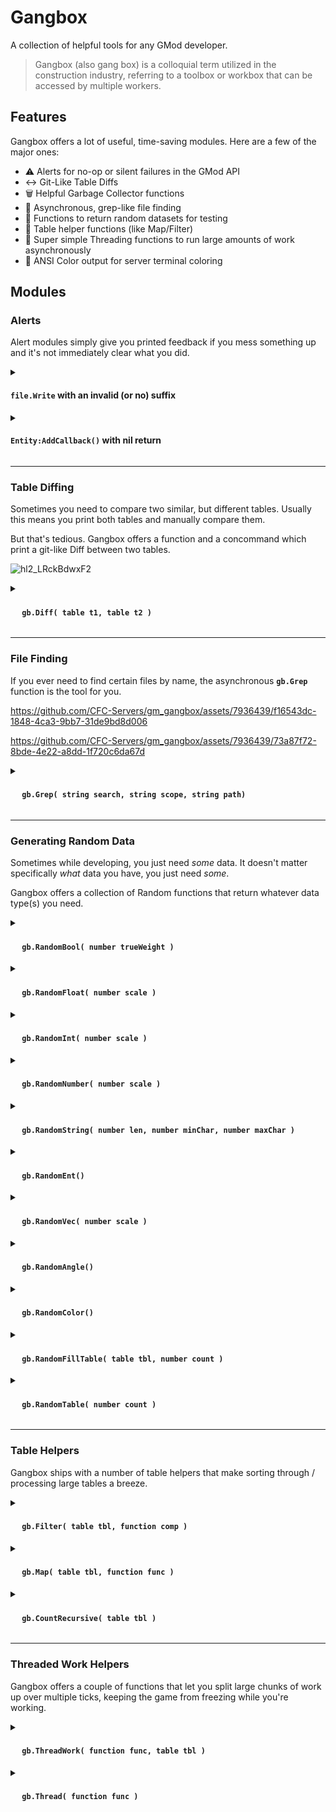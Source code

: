 # Gangbox
A collection of helpful tools for any GMod developer.

> Gangbox (also gang box) is a colloquial term utilized in the construction industry, referring to a toolbox or workbox that can be accessed by multiple workers. 


## Features
Gangbox offers a lot of useful, time-saving modules. Here are a few of the major ones:
- :warning: Alerts for no-op or silent failures in the GMod API
- :left_right_arrow: Git-Like Table Diffs
- :wastebasket: Helpful Garbage Collector functions
- :mag_right: Asynchronous, grep-like file finding
- :game_die: Functions to return random datasets for testing
- :memo: Table helper functions (like Map/Filter)
- :thread: Super simple Threading functions to run large amounts of work asynchronously
- :art: ANSI Color output for server terminal coloring

## Modules

### Alerts
Alert modules simply give you printed feedback if you mess something up and it's not immediately clear what you did.

<details>
<summary><h4> <strong><code>file.Write</code> with an invalid (or no) suffix</strong></h4></summary>

In GMod, if you do:
```lua
file.Write( "test.blah", "this fails because .blah is not a valid suffix" )

-- or

file.Write( "test", "this fails because it has no suffix" )
```

It will simply do nothing, because the filename does not have a [valid suffix](https://wiki.facepunch.com/gmod/file.Write).

With Gangbox, a message is printed _(and a non-halting error thrown)_ in your terminal/output if you write to an invalid suffix:
![hl2_owARE2QK0x](https://github.com/CFC-Servers/gm_gangbox/assets/7936439/867e0e07-63dd-4aaf-b094-7aa1521ed31a)

</details>

<details>
<summary><h4> <strong><code>Entity:AddCallback()</code> with nil return </strong></h4></summary>
    
If you add a Callback function to an entity with an invalid function, or an invalid hook, `AddCallback` [will return nil](https://wiki.facepunch.com/gmod/Entity:AddCallback)

Developers typically don't check for this, because realistically it's just a development mistake.

As a result, there's really no way to know that this failed. Gangbox prints an alert and raises a (non-halting) error if this happens, giving you visibility to an otherwise frustrating situation:

![hl2_FleE3umtSL](https://github.com/CFC-Servers/gm_gangbox/assets/7936439/cdeb6d2d-afcd-4b1f-8617-a2211fe1e6ca)
</details>

---

### Table Diffing
Sometimes you need to compare two similar, but different tables.
Usually this means you print both tables and manually compare them.

But that's tedious. Gangbox offers a function and a concommand which print a git-like Diff between two tables.

![hl2_LRckBdwxF2](https://github.com/CFC-Servers/gm_gangbox/assets/7936439/856e322a-6820-4da9-9320-5182dc5fd19b)


<details>
<summary><h4> <strong><img src="https://user-images.githubusercontent.com/7936439/200705159-4c51d043-82a3-4d15-a335-291bb26a5528.png" width="15"> <code>gb.Diff( table t1, table t2 )</code></strong> </h4></summary>
    
#### <ins>**Arguments**</ins>
1. **`table t1`**
    - The table to compare `t2` against
2. **`table t2`**
    - The table to compare against `t1`

#### <ins>**Example**</ins>
Diff two similar entities save tables
```lua
gb.Diff( Entity( 106 ):GetSaveTable(), Entity( 109 ):GetSaveTable() )
````
</details>

---

### File Finding
If you ever need to find certain files by name, the asynchronous **`gb.Grep`** function is the tool for you.

https://github.com/CFC-Servers/gm_gangbox/assets/7936439/f16543dc-1848-4ca3-9bb7-31de9bd8d006

https://github.com/CFC-Servers/gm_gangbox/assets/7936439/73a87f72-8bde-4e22-a8dd-1f720c6da67d

<details>
<summary><h4> <strong><img src="https://user-images.githubusercontent.com/7936439/200705159-4c51d043-82a3-4d15-a335-291bb26a5528.png" width="15"> <code>gb.Grep( string search, string scope, string path)</code></strong> </h4></summary>

#### <ins>**Description**</ins>
`gb.Grep` will asynchronously search through all (or a subset) of the Game files and print a list of any files that match your string search.

You may also use the `grep` concommand.

#### <ins>**Arguments**</ins>
1. **`string search`**
    - The substring to search for in all qualifying file names
2. **`string scope`** _(optional)_
    - The Game Scope to search in _(defaults to `GAME`)_
    - Full list [here](https://wiki.facepunch.com/gmod/File_Search_Paths)
3. **`string path`** _(optional)_
    - The file path to start searching in _(defaults to root of the given Scope)_

#### <ins>**Example**</ins>
Searches all addons for the string `"wiremonitorbig"`
```lua
gb.Grep( "wiremonitorbig", "THIRDPARTY" )
````

Or, in your console:
```
grep wiremonitorbig THIRDPARTY
```
</details>

---

### Generating Random Data
Sometimes while developing, you just need _some_ data. It doesn't matter specifically _what_ data you have, you just need _some_.

Gangbox offers a collection of Random<type> functions that return whatever data type(s) you need.

<details>
<summary><h4> <strong><img src="https://user-images.githubusercontent.com/7936439/200705159-4c51d043-82a3-4d15-a335-291bb26a5528.png" width="15"> <code>gb.RandomBool( number trueWeight )</code></strong> </h4></summary>

#### <ins>**Description**</ins>
Flips a coin, but with an optional weight.

#### <ins>**Arguments**</ins>
1. **`number trueWeight`**
    - Adjusts the likelihood of returning 'true'
    - _(e.g. `1` means equal chance, `2` means double chance of true, `0.5` means half chance of `true`)_

#### <ins>**Example**</ins>
"Flip a coin" - 50/50 chance of `true`/`false`:
```lua
-- These are the same
gb.RandomBool()
	true
gb.RandomBool( 1 )
	false
```

80% chance _(4x)_ of returning `true`:
```lua
gb.RandomBool( 4 )
	true
gb.RandomBool( 4 )
	true
gb.RandomBool( 4 )
	true
gb.RandomBool( 4 )
	true
gb.RandomBool( 4 )
	false
```
</details>

<details>
<summary><h4> <strong><img src="https://user-images.githubusercontent.com/7936439/200705159-4c51d043-82a3-4d15-a335-291bb26a5528.png" width="15"> <code>gb.RandomFloat( number scale )</code></strong> </h4></summary>

#### <ins>**Description**</ins>
Returns a random float with the given `scale`


#### <ins>**Arguments**</ins>
1. **`number scale`**
    - The scale of the float _(from `-scale` to `scale`)_

#### <ins>**Example**</ins>
Return a random float between `-20` and `20`:
```lua
gb.RandomFloat( 20 )
	-7.9041241188604
gb.RandomFloat( 20 )
	-5.7258202419517
gb.RandomFloat( 20 )
	-15.256068461918
gb.RandomFloat( 20 )
	12.474272548027
gb.RandomFloat( 20 )
	-0.72508905413891
```
</details>

<details>
<summary><h4> <strong><img src="https://user-images.githubusercontent.com/7936439/200705159-4c51d043-82a3-4d15-a335-291bb26a5528.png" width="15"> <code>gb.RandomInt( number scale )</code></strong> </h4></summary>

#### <ins>**Description**</ins>
Returns a random whole number with the given `scale`


#### <ins>**Arguments**</ins>
1. **`number scale`**
    - The scale of the int _(from `-scale` to `scale`)_

#### <ins>**Example**</ins>
Return a random int between `-5` and `5`:
```lua
gb.RandomInt( 5 )
	3
gb.RandomInt( 5 )
	1
gb.RandomInt( 5 )
	-1
gb.RandomInt( 5 )
	2
gb.RandomInt( 5 )
	1
```
</details>

<details>
<summary><h4> <strong><img src="https://user-images.githubusercontent.com/7936439/200705159-4c51d043-82a3-4d15-a335-291bb26a5528.png" width="15"> <code>gb.RandomNumber( number scale )</code></strong> </h4></summary>

#### <ins>**Description**</ins>
Returns a random number (either a float or an integer, equal chance).

#### <ins>**Arguments**</ins>
1. **`number scale`**
    - The scale of the number _(from `-scale` to `scale`)_

#### <ins>**Example**</ins>
Return a random number between `-40` and `40`:
```lua
gb.RandomNumber( 40 )
	-10.120163536926
gb.RandomNumber( 40 )
	-36.65331504445
gb.RandomNumber( 40 )
	-4
gb.RandomNumber( 40 )
	-12.704684187564
gb.RandomNumber( 40 )
	38.994572482706
```
</details>

<details>
<summary><h4> <strong><img src="https://user-images.githubusercontent.com/7936439/200705159-4c51d043-82a3-4d15-a335-291bb26a5528.png" width="15"> <code>gb.RandomString( number len, number minChar, number maxChar )</code></strong> </h4></summary>

#### <ins>**Description**</ins>
Returns a random string with the given length, and optionally, a utf8 character range.


#### <ins>**Arguments**</ins>
1. **`number len`**
    - The end-length of the string
2. **`number minChar`** _(optional)_
    - The minimum utf8 character to use
    - _(defaults to 97)_
3. **`numer maxChar`** _(optional)_
    - The maximum utf8 character to use
    - _(defaults to 122)_

#### <ins>**Example**</ins>
Return a random string with 30 character
```lua
gb.RandomString( 30 )
	-- 21 B
	"eqrzfblsawmvdbqoougbf"
```
</details>


<details>
<summary><h4> <strong><img src="https://user-images.githubusercontent.com/7936439/200705159-4c51d043-82a3-4d15-a335-291bb26a5528.png" width="15"> <code>gb.RandomEnt()</code></strong> </h4></summary>

#### <ins>**Description**</ins>
Returns a random Entity on the map.
This is Shared-safe, meaning it will not return clientside entities on the Client.

#### <ins>**Example**</ins>
Return a random Entity
```lua
gb.RandomEnt()
	-- weapon_crossbow
	-- models/weapons/w_crossbow.mdl
	Entity (94) {}
	-- 1 total entry.
```
</details>


<details>
<summary><h4> <strong><img src="https://user-images.githubusercontent.com/7936439/200705159-4c51d043-82a3-4d15-a335-291bb26a5528.png" width="15"> <code>gb.RandomVec( number scale )</code></strong> </h4></summary>

#### <ins>**Description**</ins>
Returns a random Vector containing random values within the given `scale`

#### <ins>**Arguments**</ins>
1. **`number scale`** _(optional)_
    - The scale of the numbers within the Vector
    - _(defaults to `1`)_

#### <ins>**Example**</ins>
Return a random Vector with values between `-10` and `10`
```lua
gb.RandomVec( 10 )
	Vector (8.5804996490479, -7.8739347457886, -8.8563461303711)
```
</details>

<details>
<summary><h4> <strong><img src="https://user-images.githubusercontent.com/7936439/200705159-4c51d043-82a3-4d15-a335-291bb26a5528.png" width="15"> <code>gb.RandomAngle()</code></strong> </h4></summary>

#### <ins>**Description**</ins>
Returns a random Angle with values between `-360` and `360`

#### <ins>**Example**</ins>
Return a random Angle
```lua
gb.RandomAngle()
	Angle (313, -12, 174)
gb.RandomAngle()
	Angle (3, 333, -307)
gb.RandomAngle()
	Angle (329, 157, -249)
gb.RandomAngle()
	Angle (-332, -295, -175)
gb.RandomAngle()
	Angle (-167, -315, 310)
```
</details>


<details>
<summary><h4> <strong><img src="https://user-images.githubusercontent.com/7936439/200705159-4c51d043-82a3-4d15-a335-291bb26a5528.png" width="15"> <code>gb.RandomColor()</code></strong> </h4></summary>

#### <ins>**Description**</ins>
Returns a random Color

#### <ins>**Example**</ins>
Return a random Color

![image](https://github.com/CFC-Servers/gm_gangbox/assets/7936439/e92fd92a-5738-4205-b9d9-d5640e8af0d8)

</details>

<details>
<summary><h4> <strong><img src="https://user-images.githubusercontent.com/7936439/200705159-4c51d043-82a3-4d15-a335-291bb26a5528.png" width="15"> <code>gb.RandomFillTable( table tbl, number count )</code></strong> </h4></summary>

#### <ins>**Description**</ins>
Fills the given table with random data

#### <ins>**Arguments**</ins>
1. **`table tbl`**
    - The numerically-indexed table to fill with random data
2. **`number count`** _(optional)_
    - The total number of elements to insert
    - _(defaults to `1000`)_

#### <ins>**Example**</ins>
Fill a global table with 10 elements
```lua
mytbl = {}
gb.RandomFillTable( mytbl, 10 )
mytbl
	-- 0xe18c4c32
	{
		[ 1] = Color ( 32, 203,  61, 255),
		[ 2] = Angle ( 331               ,    9               , -293               ),
		[ 3] = Entity ( 84)               --[[ weapon_crowbar, models/weapons/w_crowbar.mdl ]],
		[ 4] = Angle ( 295               , - 36               ,  326               ),
		[ 5] = Color (195, 169, 179, 255),
		[ 6] = Angle (- 42               , -173               ,   78               ),
		[ 7] = Angle ( 341               ,  218               ,  327               ),
		[ 8] = -  0.84973641542287,
		[ 9] = "frquqhozabmzeycclhzxsbyasnglyhlshrznnxkgsiqsskret",
		[10] = Entity (105)               --[[ viewmodel      ]]
	}               
```
</details>

<details>
<summary><h4> <strong><img src="https://user-images.githubusercontent.com/7936439/200705159-4c51d043-82a3-4d15-a335-291bb26a5528.png" width="15"> <code>gb.RandomTable( number count )</code></strong> </h4></summary>

#### <ins>**Description**</ins>
Returns a table filled with random elements.

#### <ins>**Arguments**</ins>
1. **`number count`**
    - The total number of elements present in the return table

#### <ins>**Example**</ins>
Create a table with 10 random elements
```lua
gb.RandomTable( 10 )
	{
		[ 1] = Vector ( 0.75274169445038  , -0.60511749982834  , -0.17379862070084  ),
		[ 2] = Vector (-0.66277325153351  , -0.6087372303009   , -0.71377575397491  ),
		[ 3] = Vector ( 0.99587422609329  ,  0.72514963150024  ,  0.67650163173676  ),
		[ 4] = Vector ( 0.49982884526253  ,  0.34409433603287  ,  0.82090830802917  ),
		[ 5] = false,
		[ 6] = Vector (-0.10748841613531  , -0.0051460382528603,  0.76348125934601  ),
		[ 7] = -0.31730214164516,
		[ 8] =  0.59660673127015,
		[ 9] = Color (154,   7, 252, 255),
		[10] = Color (228,  65, 213, 255)
	}                       
```
</details>

---

### Table Helpers
Gangbox ships with a number of table helpers that make sorting through / processing large tables a breeze.

<details>
<summary><h4> <strong><img src="https://user-images.githubusercontent.com/7936439/200705159-4c51d043-82a3-4d15-a335-291bb26a5528.png" width="15"> <code>gb.Filter( table tbl, function comp )</code></strong> </h4></summary>

#### <ins>**Description**</ins>
Filters the given table using the given function.

Returns a table containing elements that pass the filter.

#### <ins>**Arguments**</ins>
1. **`table tbl`**
    - The table to filter
2. **`function comp`**
    - The filtering function, takes a single parameter:
        - **`any element`**: An element in the table.
            - Return `true` to keep the element in the output
            - Return `false`/`nil` to exclude the element from the output

#### <ins>**Example**</ins>
Filter all Entities, returning only weapons
```lua
gb.Filter( ents.GetAll(), function( e ) return e.IsWeapon and e:IsWeapon() end )
	{
		[15] = Entity ( 84) --[[ weapon_crowbar   , models/weapons/w_crowbar.mdl         ]],
		[21] = Entity ( 90) --[[ weapon_pistol    , models/weapons/w_pistol.mdl          ]],
		[22] = Entity ( 91) --[[ weapon_smg1      , models/weapons/w_smg1.mdl            ]],
		[23] = Entity ( 92) --[[ weapon_frag      , models/weapons/w_grenade.mdl         ]],
		[24] = Entity ( 93) --[[ weapon_physcannon, models/weapons/w_Physics.mdl         ]],
		[25] = Entity ( 94) --[[ weapon_crossbow  , models/weapons/w_crossbow.mdl        ]],
		[26] = Entity ( 95) --[[ weapon_shotgun   , models/weapons/w_shotgun.mdl         ]],
		[27] = Entity ( 96) --[[ weapon_357       , models/weapons/w_357.mdl             ]],
		[28] = Entity ( 97) --[[ weapon_rpg       , models/weapons/w_rocket_launcher.mdl ]],
		[29] = Entity ( 98) --[[ weapon_ar2       , models/weapons/w_irifle.mdl          ]],
		[30] = Entity ( 99) --[[ gmod_tool        , models/weapons/w_toolgun.mdl         ]],
		[31] = Entity (100) --[[ gmod_camera      , models/MaxOfS2D/camera.mdl           ]],
		[32] = Entity (101) --[[ weapon_physgun   , models/weapons/w_Physics.mdl         ]]
	}                
```
</details>


<details>
<summary><h4> <strong><img src="https://user-images.githubusercontent.com/7936439/200705159-4c51d043-82a3-4d15-a335-291bb26a5528.png" width="15"> <code>gb.Map( table tbl, function func )</code></strong> </h4></summary>

#### <ins>**Description**</ins>
Runs the given function on all elements in the given table.

Returns a table containing the results of running the map function on each element in the table.

#### <ins>**Arguments**</ins>
1. **`table tbl`**
    - The table to map over
2. **`function comp`**
    - The mapping function, takes a single parameter:
        - **`any element`**: An element in the table.

#### <ins>**Example**</ins>
Returns the `type` of all elements in the given table
```lua
mytbl = gb.RandomTable( 5 )
	{
		[1] = Entity ( 94)               --[[ weapon_crossbow, models/weapons/w_crossbow.mdl ]],
		[2] = Entity (101)               --[[ weapon_physgun , models/weapons/w_Physics.mdl  ]],
		[3] = true,
		[4] = Entity (105)               --[[ viewmodel       ]],
		[5] = Color ( 18, 185, 172, 255)
	}
	-- 5 total entries.

gb.Map( mytbl, function( e ) return type( e ) end )
	{
		[1] = "Weapon",
		[2] = "Weapon",
		[3] = "boolean",
		[4] = "Entity",
		[5] = "table"
	}
	-- 5 total entries.                    
```
</details>

<details>
<summary><h4> <strong><img src="https://user-images.githubusercontent.com/7936439/200705159-4c51d043-82a3-4d15-a335-291bb26a5528.png" width="15"> <code>gb.CountRecursive( table tbl )</code></strong> </h4></summary>

#### <ins>**Description**</ins>
Recursively counts the total number of elements in the given table. Searches all sub tables.

#### <ins>**Arguments**</ins>
1. **`table tbl`**
    - The table to count

#### <ins>**Example**</ins>
Returns the total element count in a recursive table
```lua
mytbl = gb.RandomTable( 10 )
	{
		[1] = Vector (-0.82562392950058,  0.5458727478981 ,  0.39729726314545),
		[2] = Vector ( 0.79435861110687, -0.79544585943222, -0.37145271897316),
		[3] = "hqqmcspyaicboubkwqdesfaxjlscuvlpsgezuml",
		[4] = Entity (105)               --[[ viewmodel ]],
		[5] = Color (  3,  51,  69, 255) --[[ █ ]],
		[6] = "hrnmlwcjfozjkjvcurxjmcrunddoidlgqzcdtoekeu",
		[7] = "ypdcqddrskj",
		[8] = { --[[ table: 0xee9a3b2a ]] },
		[9] =  0
	}
	-- 9 total entries.

mytbl[8]
	{
		[1] = true,
		[2] = Angle (-230,  286,  128)
	}
	-- 2 total entries.

gb.CountRecursive( mytbl )
	10                                     
```
</details>

---

### Threaded Work Helpers
Gangbox offers a couple of functions that let you split large chunks of work up over multiple ticks, keeping the game from freezing while you're working.


<details>
<summary><h4> <strong><img src="https://user-images.githubusercontent.com/7936439/200705159-4c51d043-82a3-4d15-a335-291bb26a5528.png" width="15"> <code>gb.ThreadWork( function func, table tbl )</code></strong> </h4></summary>

#### <ins>**Description**</ins>
Run the given function on every element in the table asynchronously.

#### <ins>**Arguments**</ins>
1. **`function func`**
    - The work function to run on each element. Takes two parameters:
        - **`any index`**: The index of an element in the table.
        - **`any element`**: The value of an element in the table.
2. **`table tbl`**
    - The table with data to run the worker function on

#### <ins>**Example**</ins>
Generates a cache of functions in `_R` mapped to the file and line they're defined in. Would normally freeze the game, but threading the work means it can operate over a longer timeframe, only using a small amount of the available tick interval.
```lua
nameCache = {}

local worker = function( k, item )
    if not isfunction( item ) then return end
    
    local info = debug.getinfo( item )
    local sourceFile = info.short_src
    
    if sourceFile == "[C]" then return end
    
    local line = info.linedefined
    nameCache[item] = sourceFile .. ":" .. line
end

gb.ThreadWork( worker, _R )
```

Output:
```
Thread progress: 19%
Thread progress: 39%
Thread progress: 59%
Thread progress: 79%
Thread progress: 99%
Thread progress: 100%


PrintTable( nameCache )
	function: 0xb5ba2b6a	=	addons/glib/lua/glib/resources/resources.lua:196
	function: 0xb5bb9ff2	=	addons/glib/lua/glib/transfers/transfers.lua:200
	function: 0xbce91832	=	gamemodes/base/gamemode/cl_voice.lua:107
	function: 0xbcec3caa	=	lua/autorun/client/toolsearch.lua:129
	function: 0xbdac5d6a	=	lua/vgui/dcheckbox.lua:56
	function: 0xbe9e6f7a	=	lua/vgui/dmenu.lua:136
	function: 0xbe9f9f7a	=	addons/niknaks/lua/niknaks/modules/sh_datetime.lua:56
	function: 0xbea8edf2	=	lua/cw/shared/cw_cmodel_management.lua:30
	function: 0xbead5c6a	=	addons/mat_faker/lua/missing_no_more/client/progress.lua:52
	function: 0xbeaf0e7a	=	lua/mediaplayer/sh_mediaplayer.lua:231
	function: 0xbf9a58a2	=	lua/autorun/client/toolsearch.lua:129
	function: 0xbf9afa2a	=	lua/autorun/client/toolsearch.lua:129
	function: 0xbf9b982a	=	lua/vgui/dcategorylist.lua:30
	function: 0xbf9b9972	=	lua/autorun/client/toolsearch.lua:129
	function: 0xbf9ed9aa	=	lua/derma/init.lua:56
	function: 0xbfa83b72	=	lua/derma/init.lua:56
	function: 0xbfa918f2	=	lua/tfa/modules/cl_tfa_models.lua:3
	function: 0xbfa9bc7a	=	lua/derma/init.lua:56
	function: 0xbfaa6d62	=	lua/vgui/dimage.lua:149
	function: 0xbfacadfa	=	addons/ulib/lua/ulib/shared/hook.lua:97
	function: 0xbfbabe32	=	lua/autorun/client/toolsearch.lua:129
	function: 0xbfbbaf2a	=	lua/autorun/client/toolsearch.lua:129
	function: 0xbfceba72	=	lua/autorun/client/toolsearch.lua:129
	function: 0xbfcebd2a	=	lua/derma/init.lua:56
	function: 0xc4898a22	=	lua/autorun/client/toolsearch.lua:129
	function: 0xc48d09aa	=	lua/vgui/dcheckbox.lua:162
	function: 0xc48d2dfa	=	addons/cfc_wire/lua/entities/gmod_wire_egp/lib/egplib/queuesystem.lua:130
	function: 0xc48ed962	=	lua/vgui/dcategorycollapse.lua:166
	function: 0xc48fbd22	=	lua/autorun/client/toolsearch.lua:129
	function: 0xc49cffaa	=	lua/vgui/dtree_node.lua:553
    ...
```
</details>

<details>
<summary><h4> <strong><img src="https://user-images.githubusercontent.com/7936439/200705159-4c51d043-82a3-4d15-a335-291bb26a5528.png" width="15"> <code>gb.Thread( function func )</code></strong> </h4></summary>

#### <ins>**Description**</ins>
This one is cool. Give `gb.Thread` any function that runs work in a for loop _(`pairs` or `ipairs`)_, and the work will be run asynchronously instead, with no code changes required to the base function.

This is great if you need to run huge functions from another addon where you can't change the source, but you don't want it to freeze the game.

#### <ins>**Arguments**</ins>
1. **`function func`**
    - The worker function. Takes no parameters.

#### <ins>**Example**</ins>
Same example as before, generating a source cache for all functions in `_R`, but this time, the function is defined by itself, and we Thread it after it's instantiated.

```lua
nameCache = {}

local worker = function()
    for _, item in ipairs( _R ) do
        if not isfunction( item ) then return end
        
        local info = debug.getinfo( item )
        local sourceFile = info.short_src
        
        if sourceFile == "[C]" then return end
        
        local line = info.linedefined
        nameCache[item] = sourceFile .. ":" .. line
    end
end

gb.Thread( worker )
```

Output:
```
Thread progress: 19%
Thread progress: 39%
Thread progress: 59%
Thread progress: 79%
Thread progress: 99%
Thread progress: 100%


PrintTable( nameCache )
	function: 0xb5ba2b6a	=	addons/glib/lua/glib/resources/resources.lua:196
	function: 0xb5bb9ff2	=	addons/glib/lua/glib/transfers/transfers.lua:200
	function: 0xbce91832	=	gamemodes/base/gamemode/cl_voice.lua:107
	function: 0xbcec3caa	=	lua/autorun/client/toolsearch.lua:129
	function: 0xbdac5d6a	=	lua/vgui/dcheckbox.lua:56
	function: 0xbe9e6f7a	=	lua/vgui/dmenu.lua:136
	function: 0xbe9f9f7a	=	addons/niknaks/lua/niknaks/modules/sh_datetime.lua:56
	function: 0xbea8edf2	=	lua/cw/shared/cw_cmodel_management.lua:30
	function: 0xbead5c6a	=	addons/mat_faker/lua/missing_no_more/client/progress.lua:52
	function: 0xbeaf0e7a	=	lua/mediaplayer/sh_mediaplayer.lua:231
	function: 0xbf9a58a2	=	lua/autorun/client/toolsearch.lua:129
	function: 0xbf9afa2a	=	lua/autorun/client/toolsearch.lua:129
	function: 0xbf9b982a	=	lua/vgui/dcategorylist.lua:30
	function: 0xbf9b9972	=	lua/autorun/client/toolsearch.lua:129
	function: 0xbf9ed9aa	=	lua/derma/init.lua:56
	function: 0xbfa83b72	=	lua/derma/init.lua:56
	function: 0xbfa918f2	=	lua/tfa/modules/cl_tfa_models.lua:3
	function: 0xbfa9bc7a	=	lua/derma/init.lua:56
	function: 0xbfaa6d62	=	lua/vgui/dimage.lua:149
	function: 0xbfacadfa	=	addons/ulib/lua/ulib/shared/hook.lua:97
	function: 0xbfbabe32	=	lua/autorun/client/toolsearch.lua:129
	function: 0xbfbbaf2a	=	lua/autorun/client/toolsearch.lua:129
	function: 0xbfceba72	=	lua/autorun/client/toolsearch.lua:129
	function: 0xbfcebd2a	=	lua/derma/init.lua:56
	function: 0xc4898a22	=	lua/autorun/client/toolsearch.lua:129
	function: 0xc48d09aa	=	lua/vgui/dcheckbox.lua:162
	function: 0xc48d2dfa	=	addons/cfc_wire/lua/entities/gmod_wire_egp/lib/egplib/queuesystem.lua:130
	function: 0xc48ed962	=	lua/vgui/dcategorycollapse.lua:166
	function: 0xc48fbd22	=	lua/autorun/client/toolsearch.lua:129
	function: 0xc49cffaa	=	lua/vgui/dtree_node.lua:553
    ...
```
</details>
